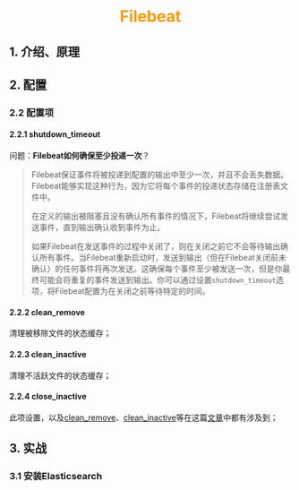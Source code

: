 # <div style="text-align:center;color:#FF9900">Filebeat</div>

## 1. 介绍、原理



## 2. 配置

### 2.2 配置项

#### 2.2.1 shutdown_timeout

问题：**Filebeat如何确保至少投递一次**？

> Filebeat保证事件将被投递到配置的输出中至少一次，并且不会丢失数据。Filebeat能够实现这种行为，因为它将每个事件的投递状态存储在注册表文件中。
>
> 在定义的输出被阻塞且没有确认所有事件的情况下，Filebeat将继续尝试发送事件，直到输出确认收到事件为止。
>
> 如果Filebeat在发送事件的过程中关闭了，则在关闭之前它不会等待输出确认所有事件。当Filebeat重新启动时，发送到输出（但在Filebeat关闭前未确认）的任何事件将再次发送。这确保每个事件至少被发送一次，但是你最终可能会将重复的事件发送到输出。你可以通过设置`shutdown_timeout`选项，将Filebeat配置为在关闭之前等待特定的时间。

#### <a id="clean_remove">2.2.2 clean_remove</a>

清理被移除文件的状态缓存；

#### <a id="clean_inactive">2.2.3 clean_inactive</a>

清理不活跃文件的状态缓存；

#### 2.2.4 close_inactive

此项设置，以及[clean_remove](#clean_remove)、[clean_inactive](#clean_inactive)等在这篇[文章](http://www.manongjc.com/article/6633.html)中都有涉及到；



## 3. 实战

### 3.1 安装Elasticsearch

